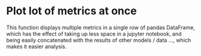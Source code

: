 # Plot lot of metrics at once

This function displays multiple metrics in a single row of pandas DataFrame, which has the effect of taking up less space in a jupyter notebook, and being easily concatenated with the results of other models / data ..., which makes it easier analysis.

